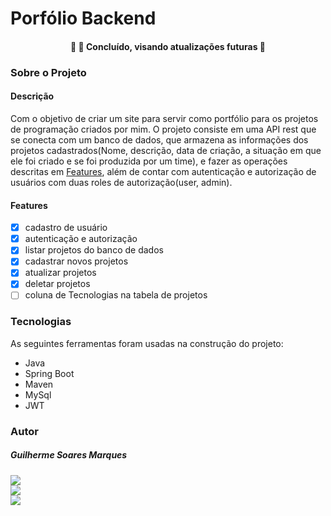 # Porfólio Backend
<h4 align="center"> 
	🚧  🚀 Concluído, visando atualizações futuras 🚧
</h4>

### Sobre o Projeto 

#### Descrição
Com o objetivo de criar um site para servir como portfólio para os projetos de
programação criados por mim. O projeto consiste em uma API rest que se conecta com um 
banco de dados, que armazena as informações dos projetos cadastrados(Nome, descrição, 
data de criação, a situação em que ele foi criado e se foi produzida por um time), e fazer as 
operações descritas em [Features](#Features), além de 
contar com autenticação e autorização de usuários com duas roles de autorização(user, admin).


#### Features
- [x] cadastro de usuário
- [x] autenticação e autorização 
- [x] listar projetos do banco de dados
- [x] cadastrar novos projetos
- [x] atualizar projetos
- [x] deletar projetos
- [ ] coluna de Tecnologias na tabela de projetos
 
### Tecnologias
 As seguintes ferramentas foram usadas na construção do projeto:

- Java
- Spring Boot
- Maven
- MySql
- JWT
 
### Autor
##### Guilherme Soares Marques
<div>
	<a href="https://www.linkedin.com/in/guilherme-soares-marques-442555218/" target"_blank"><img src="https://img.shields.io/badge/LinkedIn-0077B5?style=for-the-badge&logo=linkedin&logoColor=white" target="_blank"></a>
	</div>
	<div>
	<a href="mailto:gsmguilhermemarques@gmail.com" target"_blank"><img src="https://img.shields.io/badge/Gmail-D14836?style=for-the-badge&logo=gmail&logoColor=white" target="_blank"></a>
	</div>
	<div>
	<a href="https://t.me/GuilhermeMarq" target"_blank"><img src="https://img.shields.io/badge/Telegram-2CA5E0?style=for-the-badge&logo=telegram&logoColor=white" target="_blank"></a>
	</div>

